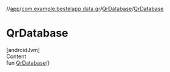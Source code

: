 //[app](../../index.md)/[com.example.bestelapp.data.qr](../index.md)/[QrDatabase](index.md)/[QrDatabase](-qr-database.md)



# QrDatabase  
[androidJvm]  
Content  
fun [QrDatabase](-qr-database.md)()  




